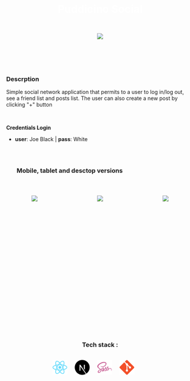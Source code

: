 <body>
<div style="display: flex; align-items: center; justify-content: center; flex-direction: column;">
      
<div style="display: flex; gap: 10px;  flex-direction: column; align-items: center; justify-content: center;">
  <h1  align="center" style="color: white;"> Puddicino Social
  <p align="center"><img src="https://i.postimg.cc/v83QFtjr/puddilogo.jpg" style="width: 150px; padding: 20px;"></p></h1>  
</div> 

<div>
  <h3 align="left">Descrption</h3>
    <p  align="left"> Simple social network application that permits to a user to log in/log out, see a friend list and posts list. The user can also create a new post by clicking "+" button  </p>
   <br>
    <p><b>Credentials Login</b></p>
    <ul>
    <li><b>user</b>: Joe Black | <b>pass</b>: White</li>
    </ul>
</div>          
<hr>

<div>
    <h3 align="left">Mobile, tablet and desctop versions</h3>
  <div style="display: flex; gap: 5rem;  flex-direction: row;
        align-items: center; justify-content: center;">
      <img src='https://i.postimg.cc/0yrKV6L9/mobile-2.png'  style="height: 300px; padding: 20px; margin: 20px;" />
      <img src='https://i.postimg.cc/j2Jk6dtc/mobile-3.png'  style="height: 300px; padding: 20px; margin: 20px;" />
      <img src='https://i.postimg.cc/ZKCQZHN3/mobile-1.png'  style="height: 300px; padding: 20px; margin: 20px;" />
</div>
</div>      
      
<hr>
      
<div style="display: flex; flex-direction: column;  align-items: center;">
<h3>Tech stack</span> :</h3>
<ul style="display: flex; flex-direction: row; gap:20px; align-items: center; justify-content: flex-start;">
<img  style='width: 40px;' src="https://raw.githubusercontent.com/devicons/devicon/master/icons/react/react-original.svg" alt="">
<img  style='width: 40px;' src="https://raw.githubusercontent.com/devicons/devicon/master/icons/nextjs/nextjs-original.svg" alt="">
<img  style='width: 40px;' src="https://raw.githubusercontent.com/devicons/devicon/master/icons/sass/sass-original.svg" alt="">
<img  style='width: 40px;' src="https://raw.githubusercontent.com/devicons/devicon/master/icons/git/git-original.svg" alt="">
<img  style='width: 40px;' src="https://avatars.githubusercontent.com/u/6078720?s=200&v=4" alt="">
</ul>
</div>
<hr>
